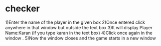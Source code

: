 # checker
1)Enter the name of the player in the given box
2)Once entered click anywhere in that window but outside the text box
3)It will display Player Name:Karan (if you type karan in the text box)
4)Click once again in the window .
5)Now the window closes and the game starts in a new window
